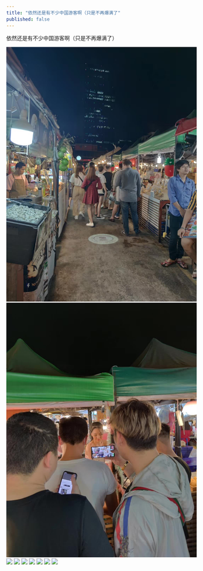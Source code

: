 ```yaml
---
title: "依然还是有不少中国游客啊（只是不再爆满了"
published: false
---
```

依然还是有不少中国游客啊（只是不再爆满了）

![](./1.jpg)
![](./2.jpg)
![](./3.jpg)
![](./4.jpg)
![](./5.jpg)
![](./6.jpg)
![](./7.jpg)
![](./8.jpg)
![](./9.jpg)
